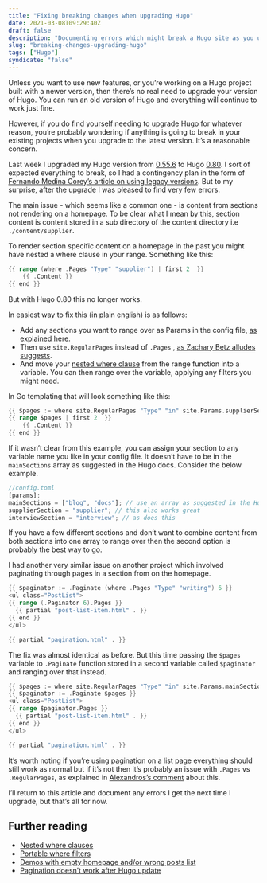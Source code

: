 ```yaml
---
title: "Fixing breaking changes when upgrading Hugo"
date: 2021-03-08T09:29:40Z
draft: false
description: "Documenting errors which might break a Hugo site as you upgrade and the solutions to fix them."
slug: "breaking-changes-upgrading-hugo"
tags: ["Hugo"]
syndicate: "false"
---
```


Unless you want to use new features, or you’re working on a Hugo project built with a newer version, then there’s no real need to upgrade your version of Hugo. You can run an old version of Hugo and everything will continue to work just fine.

However, if you do find yourself needing to upgrade Hugo for whatever reason, you’re probably wondering if anything is going to break in your existing projects when you upgrade to the latest version. It’s a reasonable concern.

Last week I upgraded my Hugo version from [0.55.6](https://gohugo.io/news/0.55.6-relnotes/) to Hugo [0.80](https://gohugo.io/news/0.80.0-relnotes/). I sort of expected everything to break, so I had a contingency plan in the form of [Fernando Medina Corey’s article on using legacy versions](https://www.fernandomc.com/posts/brew-install-legacy-hugo-site-generator/). But to my surprise, after the upgrade I was pleased to find very few errors.

The main issue - which seems like a common one - is content from sections not rendering on a homepage. To be clear what I mean by this, section content is content stored in a sub directory of the content directory i.e `./content/supplier`.

To render section specific content on a homepage in the past you might have nested a where clause in your range. Something like this:

```go
{{ range (where .Pages "Type" "supplier") | first 2  }}
	{{ .Content }}
{{ end }}
```

But with Hugo 0.80 this no longer works.

In easiest way to fix this (in plain english) is as follows:

- Add any sections you want to range over as Params in the config file, [as explained here](https://gohugo.io/functions/where/#mainsections).
- Then use `site.RegularPages` instead of `.Pages` , [as Zachary Betz alludes suggests](https://discourse.gohugo.io/t/pagination-doesnt-work-after-hugo-update-after-a-few-months/21332/2).
- And move your [nested where clause](https://gohugo.io/functions/where/#nest-where-clauses) from the range function into a variable. You can then range over the variable, applying any filters you might need.

In Go templating that will look something like this:

```go
{{ $pages := where site.RegularPages "Type" "in" site.Params.supplierSection }}
{{ range $pages | first 2  }}
	{{ .Content }}
{{ end }}
```

If it wasn’t clear from this example, you can assign your section to any variable name you like in your config file. It doesn’t have to be in the `mainSections` array as suggested in the Hugo docs. Consider the below example.

```jsx
//config.toml
[params];
mainSections = ["blog", "docs"]; // use an array as suggested in the Hugo docs
supplierSection = "supplier"; // this also works great
interviewSection = "interview"; // as does this
```

If you have a few different sections and don’t want to combine content from both sections into one array to range over then the second option is probably the best way to go.

I had another very similar issue on another project which involved paginating through pages in a section from on the homepage.

```go
{{ $paginator := .Paginate (where .Pages "Type" "writing") 6 }}
<ul class="PostList">
{{ range (.Paginator 6).Pages }}
  {{ partial "post-list-item.html" . }}
{{ end }}
</ul>

{{ partial "pagination.html" . }}
```

The fix was almost identical as before. But this time passing the `$pages` variable to `.Paginate` function stored in a second variable called `$paginator` and ranging over that instead.

```go
{{ $pages := where site.RegularPages "Type" "in" site.Params.mainSections }}
{{ $paginator := .Paginate $pages }}
<ul class="PostList">
{{ range $paginator.Pages }}
  {{ partial "post-list-item.html" . }}
{{ end }}
</ul>

{{ partial "pagination.html" . }}
```

It’s worth noting if you’re using pagination on a list page everything should still work as normal but if it’s not then it’s probably an issue with `.Pages` vs `.RegularPages`, as explained in [Alexandros’s comment](https://github.com/gohugoio/hugoThemes/issues/682#issue-481516283) about this.

I’ll return to this article and document any errors I get the next time I upgrade, but that’s all for now.

## Further reading

- [Nested where clauses](https://gohugo.io/functions/where/#nest-where-clauses)
- [Portable where filters](https://gohugo.io/functions/where/#mainsections)
- [Demos with empty homepage and/or wrong posts list](https://github.com/gohugoio/hugoThemes/issues/682)
- [Pagination doesn’t work after Hugo update](https://discourse.gohugo.io/t/pagination-doesnt-work-after-hugo-update-after-a-few-months/21332)
